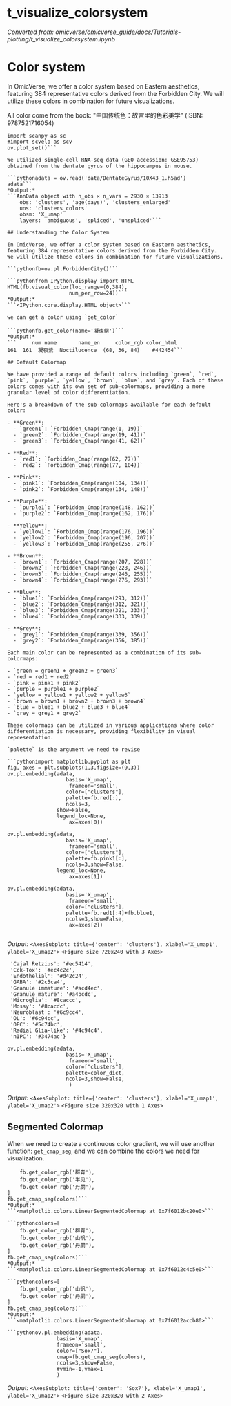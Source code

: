 # t_visualize_colorsystem
*Converted from: omicverse/omicverse_guide/docs/Tutorials-plotting/t_visualize_colorsystem.ipynb*

# Color system

In OmicVerse, we offer a color system based on Eastern aesthetics, featuring 384 representative colors derived from the Forbidden City. We will utilize these colors in combination for future visualizations.

All color come from the book: "中国传统色：故宫里的色彩美学" (ISBN: 9787521716054)

```pythonimport omicverse as ov
import scanpy as sc
#import scvelo as scv
ov.plot_set()```

We utilized single-cell RNA-seq data (GEO accession: GSE95753) obtained from the dentate gyrus of the hippocampus in mouse.

```pythonadata = ov.read('data/DentateGyrus/10X43_1.h5ad')
adata```
*Output:*
```AnnData object with n_obs × n_vars = 2930 × 13913
    obs: 'clusters', 'age(days)', 'clusters_enlarged'
    uns: 'clusters_colors'
    obsm: 'X_umap'
    layers: 'ambiguous', 'spliced', 'unspliced'```

## Understanding the Color System

In OmicVerse, we offer a color system based on Eastern aesthetics, featuring 384 representative colors derived from the Forbidden City. We will utilize these colors in combination for future visualizations.

```pythonfb=ov.pl.ForbiddenCity()```

```pythonfrom IPython.display import HTML
HTML(fb.visual_color(loc_range=(0,384),
                    num_per_row=24))```
*Output:*
```<IPython.core.display.HTML object>```

we can get a color using `get_color`

```pythonfb.get_color(name='凝夜紫')```
*Output:*
```     num name       name_en     color_rgb color_html
161  161  凝夜紫  Noctilucence  (68, 36, 84)    #442454```

## Default Colormap

We have provided a range of default colors including `green`, `red`, `pink`, `purple`, `yellow`, `brown`, `blue`, and `grey`. Each of these colors comes with its own set of sub-colormaps, providing a more granular level of color differentiation.

Here's a breakdown of the sub-colormaps available for each default color:

- **Green**: 
  - `green1`: `Forbidden_Cmap(range(1, 19))`
  - `green2`: `Forbidden_Cmap(range(19, 41))`
  - `green3`: `Forbidden_Cmap(range(41, 62))`

- **Red**: 
  - `red1`: `Forbidden_Cmap(range(62, 77))`
  - `red2`: `Forbidden_Cmap(range(77, 104))`

- **Pink**: 
  - `pink1`: `Forbidden_Cmap(range(104, 134))`
  - `pink2`: `Forbidden_Cmap(range(134, 148))`

- **Purple**: 
  - `purple1`: `Forbidden_Cmap(range(148, 162))`
  - `purple2`: `Forbidden_Cmap(range(162, 176))`

- **Yellow**: 
  - `yellow1`: `Forbidden_Cmap(range(176, 196))`
  - `yellow2`: `Forbidden_Cmap(range(196, 207))`
  - `yellow3`: `Forbidden_Cmap(range(255, 276))`

- **Brown**: 
  - `brown1`: `Forbidden_Cmap(range(207, 228))`
  - `brown2`: `Forbidden_Cmap(range(228, 246))`
  - `brown3`: `Forbidden_Cmap(range(246, 255))`
  - `brown4`: `Forbidden_Cmap(range(276, 293))`

- **Blue**: 
  - `blue1`: `Forbidden_Cmap(range(293, 312))`
  - `blue2`: `Forbidden_Cmap(range(312, 321))`
  - `blue3`: `Forbidden_Cmap(range(321, 333))`
  - `blue4`: `Forbidden_Cmap(range(333, 339))`

- **Grey**: 
  - `grey1`: `Forbidden_Cmap(range(339, 356))`
  - `grey2`: `Forbidden_Cmap(range(356, 385))`

Each main color can be represented as a combination of its sub-colormaps:

- `green = green1 + green2 + green3`
- `red = red1 + red2`
- `pink = pink1 + pink2`
- `purple = purple1 + purple2`
- `yellow = yellow1 + yellow2 + yellow3`
- `brown = brown1 + brown2 + brown3 + brown4`
- `blue = blue1 + blue2 + blue3 + blue4`
- `grey = grey1 + grey2`

These colormaps can be utilized in various applications where color differentiation is necessary, providing flexibility in visual representation.

`palette` is the argument we need to revise

```pythonimport matplotlib.pyplot as plt
fig, axes = plt.subplots(1,3,figsize=(9,3)) 
ov.pl.embedding(adata,
                   basis='X_umap',
                    frameon='small',
                   color=["clusters"],
                   palette=fb.red[:],
                   ncols=3,
                show=False,
                legend_loc=None,
                    ax=axes[0])

ov.pl.embedding(adata,
                   basis='X_umap',
                    frameon='small',
                   color=["clusters"],
                   palette=fb.pink1[:],
                   ncols=3,show=False,
                legend_loc=None,
                    ax=axes[1])

ov.pl.embedding(adata,
                   basis='X_umap',
                    frameon='small',
                   color=["clusters"],
                   palette=fb.red1[:4]+fb.blue1,
                   ncols=3,show=False,
                    ax=axes[2])


```
*Output:*
```<AxesSubplot: title={'center': 'clusters'}, xlabel='X_umap1', ylabel='X_umap2'>```
```<Figure size 720x240 with 3 Axes>```

```pythoncolor_dict={'Astrocytes': '#e40414',
 'Cajal Retzius': '#ec5414',
 'Cck-Tox': '#ec4c2c',
 'Endothelial': '#d42c24',
 'GABA': '#2c5ca4',
 'Granule immature': '#acd4ec',
 'Granule mature': '#a4bcdc',
 'Microglia': '#8caccc',
 'Mossy': '#8cacdc',
 'Neuroblast': '#6c9cc4',
 'OL': '#6c94cc',
 'OPC': '#5c74bc',
 'Radial Glia-like': '#4c94c4',
 'nIPC': '#3474ac'}

ov.pl.embedding(adata,
                   basis='X_umap',
                    frameon='small',
                   color=["clusters"],
                   palette=color_dict,
                   ncols=3,show=False,
                    )

```
*Output:*
```<AxesSubplot: title={'center': 'clusters'}, xlabel='X_umap1', ylabel='X_umap2'>```
```<Figure size 320x320 with 1 Axes>```

## Segmented Colormap

When we need to create a continuous color gradient, we will use another function: `get_cmap_seg`, and we can combine the colors we need for visualization.

```pythoncolors=[
    fb.get_color_rgb('群青'),
    fb.get_color_rgb('半见'),
    fb.get_color_rgb('丹罽'),
]
fb.get_cmap_seg(colors)```
*Output:*
```<matplotlib.colors.LinearSegmentedColormap at 0x7f6012bc20e0>```

```pythoncolors=[
    fb.get_color_rgb('群青'),
    fb.get_color_rgb('山矾'),
    fb.get_color_rgb('丹罽'),
]
fb.get_cmap_seg(colors)```
*Output:*
```<matplotlib.colors.LinearSegmentedColormap at 0x7f6012c4c5e0>```

```pythoncolors=[
    fb.get_color_rgb('山矾'),
    fb.get_color_rgb('丹罽'),
]
fb.get_cmap_seg(colors)```
*Output:*
```<matplotlib.colors.LinearSegmentedColormap at 0x7f6012accb80>```

```pythonov.pl.embedding(adata,
                basis='X_umap',
                frameon='small',
                color=["Sox7"],
                cmap=fb.get_cmap_seg(colors),
                ncols=3,show=False,
                #vmin=-1,vmax=1
                )
```
*Output:*
```<AxesSubplot: title={'center': 'Sox7'}, xlabel='X_umap1', ylabel='X_umap2'>```
```<Figure size 320x320 with 2 Axes>```

